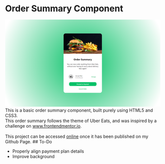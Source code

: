 # Order Summary Component
<img src="img/preview.png">
This is a basic order summary component, built purely using HTML5 and CSS3.<br>
This order summary follows the theme of Uber Eats, and was inspired by a challenge on <a href="www.frontendmentor.io">www.frontendmentor.io</a>.
<br><br>
This project can be accessed <a href="ravi-aratchige.github.io/order-summary-component">online</a> once it has been published on my Github Page.
## To-Do
<ul>
<li>Properly align payment plan details</li>
<li>Improve background</li>
</ul>

